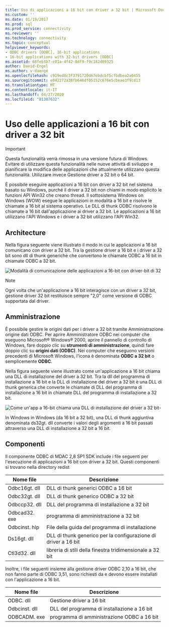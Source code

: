```yaml
---
title: Uso di applicazioni a 16 bit con driver a 32 bit | Microsoft Docs
ms.custom: ''
ms.date: 01/19/2017
ms.prod: sql
ms.prod_service: connectivity
ms.reviewer: ''
ms.technology: connectivity
ms.topic: conceptual
helpviewer_keywords:
- ODBC drivers [ODBC], 16-bit applications
- 16-bit applications with 32-bit drivers [ODBC]
ms.assetid: 68feb3b7-c01a-4f42-8df9-f9c182d89325
author: David-Engel
ms.author: v-daenge
ms.openlocfilehash: c919ed8c3f3791720d67ebdcbf5cfbdbea2a0455
ms.sourcegitcommit: e042272a38fb646df05152c676e5cbeae3f9cd13
ms.translationtype: MT
ms.contentlocale: it-IT
ms.lasthandoff: 04/27/2020
ms.locfileid: "81307632"
---
```

# <a name="using-16-bit-applications-with-32-bit-drivers"></a>Uso delle applicazioni a 16 bit con driver a 32 bit
> [!IMPORTANT]  
>  Questa funzionalità verrà rimossa in una versione futura di Windows. Evitare di utilizzare questa funzionalità nelle nuove attività di sviluppo e pianificare la modifica delle applicazioni che attualmente utilizzano questa funzionalità. Utilizzare invece Gestione driver a 32 bit o 64 bit.  
  
 È possibile eseguire applicazioni a 16 bit con driver a 32 bit nel sistema basato su Windows, purché il driver a 32 bit non chiami in modo esplicito le funzioni API Win32 che creano thread. Il sottosistema Windows on Windows (WOW) esegue le applicazioni in modalità a 16 bit e risolve le chiamate a 16 bit al sistema operativo. Le DLL di thunk ODBC risolvono le chiamate a 16 bit dall'applicazione ai driver a 32 bit. Le applicazioni a 16 bit utilizzano l'API Windows e i driver a 32 bit utilizzano l'API Win32.  
  
## <a name="architecture"></a>Architecture  
 Nella figura seguente viene illustrato il modo in cui le applicazioni a 16 bit comunicano con driver a 32 bit. Tra la gestione driver a 16 bit e i driver a 32 bit sono dll di thunk generiche che convertono le chiamate ODBC a 16 bit in chiamate ODBC a 32 bit.  
  
 ![Modalità di comunicazione delle applicazioni a 16&#45;bit con driver&#45;bit di 32](../../odbc/microsoft/media/sdka2.gif "sdka2")  
  
> [!NOTE]  
>  Ogni volta che un'applicazione a 16 bit interagisce con un driver a 32 bit, gestione driver 32 bit restituisce sempre "2,0" come versione di ODBC supportata dal driver.  
  
## <a name="administration"></a>Amministrazione  
 È possibile gestire le origini dati per i driver a 32 bit tramite Amministrazione origine dati ODBC. Per aprire Amministratore ODBC nei computer che eseguono Microsoft® Windows® 2000, aprire il pannello di controllo di Windows, fare doppio clic su **strumenti di amministrazione**, quindi fare doppio clic su **origini dati (ODBC)**. Nei computer che eseguono versioni precedenti di Microsoft Windows, l'icona è denominata **ODBC a 32 bit** o semplicemente **ODBC**.  
  
 Nella figura seguente viene illustrato come un'applicazione a 16 bit chiama una DLL di installazione del driver a 32 bit. Tra la dll del programma di installazione a 16 bit e la DLL di installazione del driver a 32 bit è una DLL di thunk generica che converte le chiamate di DLL del programma di installazione a 16 bit in chiamate DLL del programma di installazione a 32 bit.  
  
 ![Come un'app a 16&#45;bit chiama una DLL di installazione del driver a 32 bit&#45;](../../odbc/microsoft/media/sdka3.gif "sdka3")  
  
 In Windows in Windows (da 16 bit a 32 bit), una DLL di thunk aggiuntiva denominata ds32gt. dll converte i valori degli argomenti a 16 bit passati attraverso una DLL di installazione a 32 bit a 16 bit.  
  
## <a name="components"></a>Componenti  
 Il componente ODBC di MDAC 2,8 SP1 SDK include i file seguenti per l'esecuzione di applicazioni a 16 bit con driver a 32 bit. Questi componenti si trovano nella directory redist  
  
|Nome file|Descrizione|  
|---------------|-----------------|  
|Odbc16gt. dll|DLL di thunk generici ODBC a 16 bit|  
|Odbc32gt. dll|DLL di thunk generico ODBC a 32 bit|  
|Odbccp32. dll|DLL del programma di installazione a 32 bit|  
|Odbcad32. exe|programma di amministrazione a 32 bit|  
|Odbcinst. hlp|File della guida del programma di installazione|  
|Ds16gt. dll|DLL di thunk generico per la configurazione di driver a 16 bit|  
|Ctl3d32. dll|libreria di stili della finestra tridimensionale a 32 bit|  
  
 Inoltre, i file seguenti insieme alla gestione driver ODBC 2,10 a 16 bit, che non fanno parte di ODBC 3,51, sono richiesti da e devono essere installati con l'applicazione a 16 bit.  
  
|Nome file|Descrizione|  
|---------------|-----------------|  
|ODBC. dll|Gestione driver a 16 bit|  
|Odbcinst. dll|DLL del programma di installazione a 16 bit|  
|ODBCADM. exe|programma di amministrazione ODBC a 16 bit|
